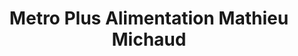 ---
title: "Metro Plus Alimentation Mathieu Michaud"
url: /quebec/metro-plus-alimentation-mathieu-michaud/
shop: supermarket
---